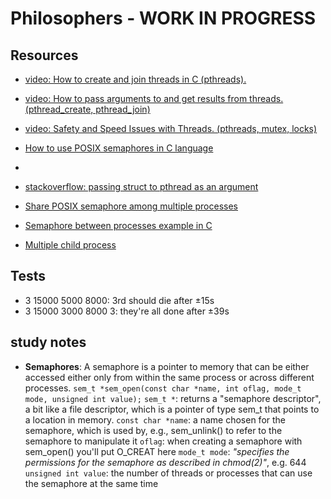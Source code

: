 # Philosophers - WORK IN PROGRESS

## Resources
- [video: How to create and join threads in C (pthreads).](https://www.youtube.com/watch?v=uA8X5zNOGw8&list=PL9IEJIKnBJjFZxuqyJ9JqVYmuFZHr7CFM)
- [video: How to pass arguments to and get results from threads. (pthread_create, pthread_join)](https://www.youtube.com/watch?v=It0OFCbbTJE&list=PL9IEJIKnBJjFZxuqyJ9JqVYmuFZHr7CFM&index=2)
- [video: Safety and Speed Issues with Threads. (pthreads, mutex, locks)](https://www.youtube.com/watch?v=9axu8CUvOKY&list=PL9IEJIKnBJjFZxuqyJ9JqVYmuFZHr7CFM&index=3)
- [How to use POSIX semaphores in C language](https://www.geeksforgeeks.org/use-posix-semaphores-c/#:~:text=To%20lock%20a%20semaphore%20or,int%20sem_post(sem_t%20*sem)%3B)
- 

- [stackoverflow: passing struct to pthread as an argument](https://stackoverflow.com/questions/20196121/passing-struct-to-pthread-as-an-argument)
- [Share POSIX semaphore among multiple processes](https://stackoverflow.com/questions/32205396/share-posix-semaphore-among-multiple-processes)
- [Semaphore between processes example in C](http://www.vishalchovatiya.com/semaphore-between-processes-example-in-c/)
- [Multiple child process](https://stackoverflow.com/questions/876605/multiple-child-process)

## Tests

- 3 15000 5000 8000: 3rd should die after ±15s
- 3 15000 3000 8000 3: they're all done after ±39s

## study notes
- **Semaphores**: A semaphore is a pointer to memory that can be either accessed either only from within the same process or across different processes. 
`sem_t *sem_open(const char *name, int oflag, mode_t mode, unsigned int value);`
`sem_t *`: returns a "semaphore descriptor", a bit like a file descriptor, which is a pointer of type sem_t that points to a location in memory.
`const char *name`: a name chosen for the semaphore, which is used by, e.g., sem_unlink() to refer to the semaphore to manipulate it
`oflag`: when creating a semaphore with sem_open() you'll put O_CREAT here
`mode_t mode`: *"specifies the permissions for the semaphore as described in chmod(2)"*, e.g. 644
`unsigned int value`: the number of threads or processes that can use the semaphore at the same time